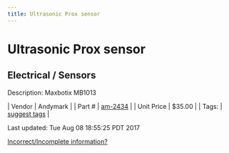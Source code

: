 ```yaml
---
title: Ultrasonic Prox sensor
---
```


# Ultrasonic Prox sensor
## Electrical / Sensors
Description: 	Maxbotix MB1013 

| Vendor | Andymark | 
| Part # | [am-2434](http://www.andymark.com/product-p/am-2434.htm) | 
| Unit Price | $35.00 | 
| Tags: | [suggest tags](https://docs.google.com/forms/d/e/1FAIpQLSeWyY8v3RgOty-MyWmh9U0iivNYN_molChYyS-0U-o-kOAv_g/viewform) | 

Last updated: Tue Aug 08 18:55:25 PDT 2017

 [Incorrect/Incomplete information?](https://docs.google.com/forms/d/e/1FAIpQLSeWyY8v3RgOty-MyWmh9U0iivNYN_molChYyS-0U-o-kOAv_g/viewform)